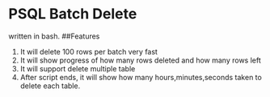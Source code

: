 # PSQL Batch Delete 
written in bash.
##Features
1. It will delete 100 rows per batch very fast
2. It will show progress of how many rows deleted and how many rows left
3. It will support delete multiple table
4. After script ends, it will show how many hours,minutes,seconds taken to delete each table.

